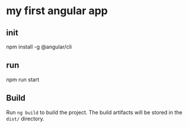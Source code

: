 # my first angular app

## init
npm install -g @angular/cli

## run
npm run start

## Build
Run `ng build` to build the project. The build artifacts will be stored in the `dist/` directory.
